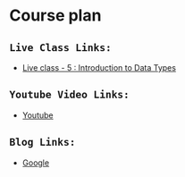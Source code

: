 # Course plan

## `Live Class Links:`
* [Live class - 5 : Introduction to Data Types](https://drive.google.com/file/d/1XdYqn1xq2x32l9kzubEOH5AHVB3AyPM8/view?usp=drive_link)

## `Youtube Video Links:`
* [Youtube](www.youtube.com)

## `Blog Links:`
* [Google](www.google.com)
